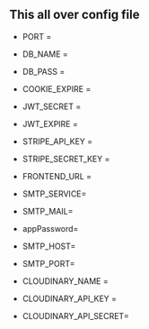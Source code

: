 ## This all over config file

- PORT = 

- DB_NAME = 
- DB_PASS = 

- COOKIE_EXPIRE = 

- JWT_SECRET = 
- JWT_EXPIRE = 

- STRIPE_API_KEY = 
- STRIPE_SECRET_KEY = 

- FRONTEND_URL = 

- SMTP_SERVICE=

- SMTP_MAIL=

- appPassword=

- SMTP_HOST=

- SMTP_PORT=

- CLOUDINARY_NAME = 
- CLOUDINARY_API_KEY = 
- CLOUDINARY_API_SECRET= 


